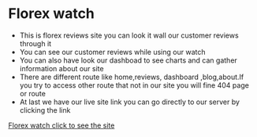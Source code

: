 # Florex watch
- This is florex reviews site you can look it wall our customer reviews through it
- You can see our customer reviews while using our watch
- You can also have look our dashboad to see charts and can gather information about our site
- There are different route like home,reviews, dashboard ,blog,about.If you try to access other route that not in our site you will fine 404 page or route
- At last we have our live site link you can go directly to our server by clicking the link

[Florex watch click to see the site](https://github.com/tchapi/markdown-cheatsheet/blob/master/README.md)